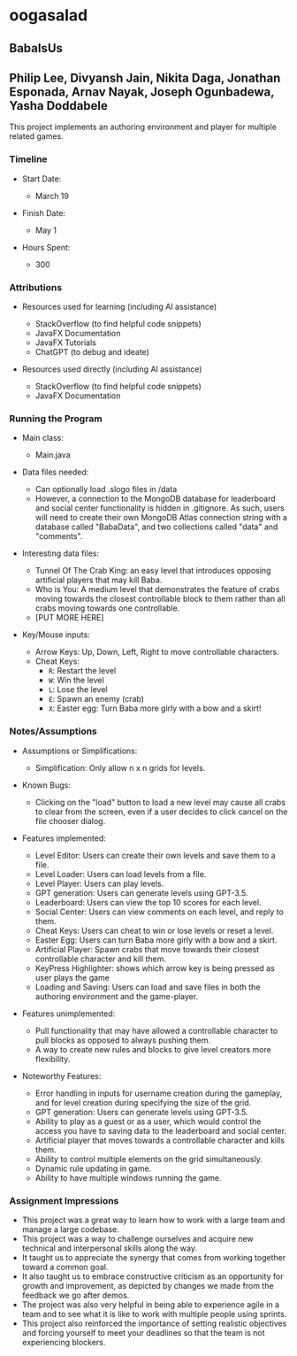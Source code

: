 # oogasalad

## BabaIsUs

## Philip Lee, Divyansh Jain, Nikita Daga, Jonathan Esponada, Arnav Nayak, Joseph Ogunbadewa, Yasha Doddabele

This project implements an authoring environment and player for multiple related games.

### Timeline

* Start Date:
  * March 19

* Finish Date:
  * May 1

* Hours Spent:
  * 300

### Attributions

* Resources used for learning (including AI assistance)

  * StackOverflow (to find helpful code snippets)
  * JavaFX Documentation
  * JavaFX Tutorials
  * ChatGPT (to debug and ideate)

* Resources used directly (including AI assistance)

  * StackOverflow (to find helpful code snippets)
  * JavaFX Documentation

### Running the Program

* Main class:
  * Main.java

* Data files needed:
  * Can optionally load .slogo files in /data
  * However, a connection to the MongoDB database for leaderboard and social center functionality is
  hidden in .gitignore. As such, users will need to create their own MongoDB Atlas connection string
  with a database called "BabaData", and two collections called "data" and "comments".

* Interesting data files:
  * Tunnel Of The Crab King: an easy level that introduces opposing artificial players that may 
  kill Baba.
  * Who is You: A medium level that demonstrates the feature of crabs moving towards the closest controllable block to them rather than all crabs moving towards one controllable. 
  * [PUT MORE HERE]

* Key/Mouse inputs:

  * Arrow Keys: Up, Down, Left, Right to move controllable characters.
  * Cheat Keys:
    * `R`: Restart the level
    * `W`: Win the level
    * `L`: Lose the level
    * `E`: Spawn an enemy (crab)
    * `X`: Easter egg: Turn Baba more girly with a bow and a skirt!

### Notes/Assumptions

* Assumptions or Simplifications:

  * Simplification: Only allow n x n grids for levels.

* Known Bugs:
  
  * Clicking on the "load" button to load a new level may cause all crabs to clear from the screen,
  even if a user decides to click cancel on the file chooser dialog.

* Features implemented:
  
  * Level Editor: Users can create their own levels and save them to a file.
  * Level Loader: Users can load levels from a file.
  * Level Player: Users can play levels.
  * GPT generation: Users can generate levels using GPT-3.5.
  * Leaderboard: Users can view the top 10 scores for each level.
  * Social Center: Users can view comments on each level, and reply to them.
  * Cheat Keys: Users can cheat to win or lose levels or reset a level.
  * Easter Egg: Users can turn Baba more girly with a bow and a skirt.
  * Artificial Player: Spawn crabs that move towards their closest controllable character and kill them.
  * KeyPress Highlighter: shows which arrow key is being pressed as user plays the game
  * Loading and Saving: Users can load and save files in both the authoring environment and the game-player.

* Features unimplemented:
  
  * Pull functionality that may have allowed a controllable character to pull blocks as opposed to
  always pushing them.
  * A way to create new rules and blocks to give level creators more flexibility.

* Noteworthy Features:
  
    * Error handling in inputs for username creation during the gameplay, and for level creation
    during specifying the size of the grid.
    * GPT generation: Users can generate levels using GPT-3.5.
    * Ability to play as a guest or as a user, which would control the access you have to saving 
    data to the leaderboard and social center.
    * Artificial player that moves towards a controllable character and kills them.
    * Ability to control multiple elements on the grid simultaneously.
    * Dynamic rule updating in game. 
    * Ability to have multiple windows running the game.

### Assignment Impressions

* This project was a great way to learn how to work with a large team and manage a large codebase.
* This project was a way to challenge ourselves and acquire new technical and interpersonal skills along the way.
* It taught us to appreciate the synergy that comes from working together toward a common goal.
* It also taught us to embrace constructive criticism as an opportunity for growth and improvement, as depicted by changes we made from the feedback we go after demos.
* The project was also very helpful in being able to experience agile in a team and to see what it 
is like to work with multiple people using sprints.
* This project also reinforced the importance of setting realistic objectives and forcing yourself 
to meet your deadlines so that the team is not experiencing blockers.

    



